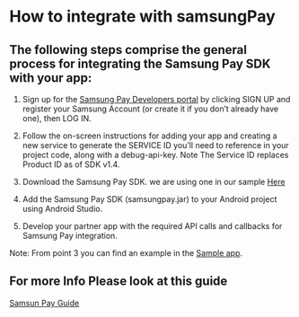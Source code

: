 How to integrate with samsungPay 
========

The following steps comprise the general process for integrating the Samsung Pay SDK with your app:
--------
1. Sign up for the [Samsung Pay Developers portal](https://pay.samsung.com/developers) by clicking SIGN UP and register your Samsung Account (or create it if you don’t already have one), then LOG IN.

2. Follow the on-screen instructions for adding your app and creating a new service to generate the SERVICE ID you’ll need to reference in your project code, along with a debug-api-key.
   Note The Service ID replaces Product ID as of SDK v1.4.

3. Download the Samsung Pay SDK.
   we are using one in our sample [Here](https://github.com/paytabscom/paytabs-android-library-sample/blob/sPaySample/app/libs/SamsungPaySDK_2.18.00.jar) 

4. Add the Samsung Pay SDK (samsungpay.jar) to your Android project using Android Studio.

5. Develop your partner app with the required API calls and callbacks for Samsung Pay integration.

 Note: From point 3 you can find an example in the [Sample app](https://github.com/paytabscom/paytabs-android-library-sample/blob/sPaySample/app/src/main/java/com/paytabs/pt2sampleapp/MainActivity.kt).

For more Info Please look at this guide
------------
[Samsun Pay Guide](https://d3sfvyfh4b9elq.cloudfront.net/ptr/guide/techguide/v1.4/guide/00_01_about_this_guide.html)
